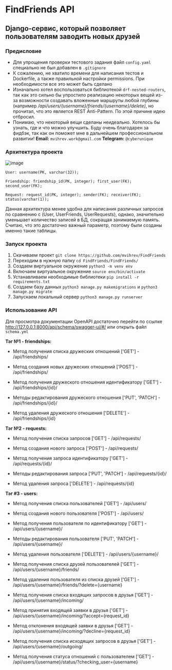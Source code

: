 # FindFriends API

## Django-сервис, который позволяет пользователям заводить новых друзей


### Предисловие

 - Для упрощения проверки тестового задания файл `config.yaml` специально не был добавлен в `.gitignore`
 - К сожалению, не хватило времени для написания тестов и Dockerfile, а также правильной настройки permissions. При необходимости все это может быть сделано
 - Изначально хотел воспользоваться библиотекой `drf-nested-routers`, так как это сильно бы упростило реализацию некоторых вещей из-за возможности создавать вложенные маршруты любой глубины (например */api/users/{username}/friends/{username}/delete)*, но прочитал, что это является REST Anti-Pattern. По этой причине идею отбросил.
 - Понимаю, что некоторый вещи сделаны неидеально. Хотелось бы узнать, где и что можно улучшить. Буду очень благодарен за фидбэк, так как он поможет мне в дальнейшем профессиональном развитии! **Email:** `mvihrev.work@gmail.com` **Telegram:** `@cyberunique`



### Архитектура проекта
![image](https://github.com/mvihrev/FindFriends/assets/36511881/9837bc2e-86db-4ee4-b997-b422b4b0b551)


    User: username(PK, varchar(32));

    Friendship: friendship_id(PK, integer); first_user(FK); second_user(FK);

    Request: request_id(PK, integer); sender(FK); receiver(FK); status(varchar(1));

  Данная архитектура менее удобна для написания различных запросов по сравнению с (User, UserFriends, UserRequests), однако, значительно уменьшает количество записей в БД, сокращая занимаемую память. Считаю, что это достаточно важный параметр, поэтому были созданы именно такие таблицы.
  
### Запуск проекта 
1. Скачиваем проект ```git clone https://github.com/mvihrev/FindFriends```
2. Переходим в нужную папку ```cd FindFriends/FindFriends/```
3. Создаем виртуальное окружение ```python3 -m venv env```
4. Включаем виртуальное окружение ```source env/bin/activate```
5. Устанавливаем необходимые библиотеки ```pip install -r requirements.txt```
6. Создаем базу данных ```python3 manage.py makemigrations``` и ```python3 manage.py migrate```
7. Запускаем локальный сервер ```python3 manage.py runserver```

### Использование API
Для просмотра документации OpenAPI достаточно перейти по ссылке http://127.0.0.1:8000/api/schema/swagger-ui/#/ или открыть файл `schema.yml`

**Тэг №1 - friendships:**

  - Метод получения списка дружеских отношений ['GET'] - /api/friendships/
  
  - Метод создания новых дружеских отношений ['POST'] - /api/friendships/
  
  - Метод получения дружеского отношения идентификатору ['GET'] - /api/friendships/{id}/
  
  - Методы редактирования дружеского отношения ['PUT', 'PATCH'] - /api/friendships/{id}/
  
  - Метод удаления дружеского отношения ['DELETE'] - /api/friendships/{id}

 **Тэг №2 - requests:**
 
   - Метод получения списка запросов ['GET'] - /api/requests/
  
  - Метод создания нового запроса ['POST'] - /api/requests/
  
  - Метод получения запроса идентификатору ['GET'] - /api/requests/{id}/
  
  - Методы редактирования запроса ['PUT', 'PATCH'] - /api/requests/{id}/
  
  - Метод удаления запроса ['DELETE'] - /api/requests/{id}

**Тэг #3 - users:**

  - Метод получения списка пользователей ['GET'] - /api/users/
  
  - Метод создания нового пользователя ['POST'] - /api/users/
  
  - Метод получения пользователя по идентификатору ['GET'] - /api/users/{username}/
  
  - Методы редактирования пользователя ['PUT', 'PATCH'] - /api/users/{username}/
  
  - Метод удаления пользователя ['DELETE'] - /api/users/{username}/

  - Метод получения списка друзей пользователей ['GET'] - /api/users/{username}/friends/

  - Метод удаления пользователя из списка друзей ['GET'] - /api/users/{username}/friends/?delete={username}

  - Метод получения списка входящих запросов в друзья ['GET'] - /api/users/{username}/incoming/
  
  - Метод принятия входящей заявки в друзья ['GET'] - /api/users/{username}/incoming/?accept={request_id}
  
  - Метод отклонения входящей заявки в друзья ['GET'] - /api/users/{username}/incoming/?decline={request_id}

  - Метод получения списка исходящих запросов в друзья ['GET'] - /api/users/{username}/outgoing/

  - Метод получения статуса отношений с пользователем ['GET'] - /api/users/{username}/status/?checking_user={username}
  
  
